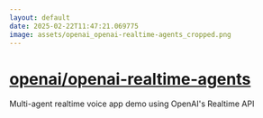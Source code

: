 ```yaml
---
layout: default
date: 2025-02-22T11:47:21.069775
image: assets/openai_openai-realtime-agents_cropped.png
---
```


# [openai/openai-realtime-agents](https://github.com/openai/openai-realtime-agents)

Multi-agent realtime voice app demo using OpenAI's Realtime API
